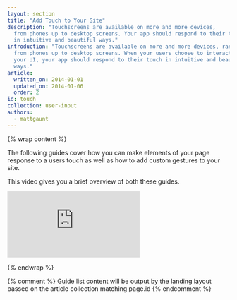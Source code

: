 ```yaml
---
layout: section
title: "Add Touch to Your Site"
description: "Touchscreens are available on more and more devices,
  from phones up to desktop screens. Your app should respond to their touch
  in intuitive and beautiful ways."
introduction: "Touchscreens are available on more and more devices, ranging
  from phones up to desktop screens. When your users choose to interact with
  your UI, your app should respond to their touch in intuitive and beautiful
  ways."
article:
  written_on: 2014-01-01
  updated_on: 2014-01-06
  order: 2
id: touch
collection: user-input
authors:
  - mattgaunt
---
```

{% wrap content %}

The following guides cover how you can make elements of your page response to a users touch
as well as how to add custom gestures to your site.

This video gives you a brief overview of both these guides.

<div class="media media--video">
  <iframe src="https://www.youtube.com/embed/Rwc4fHUnGuU?controls=2&modestbranding=1&showinfo=0&utm-source=crdev-wf" frameborder="0" allowfullscreen=""></iframe>
</div>

{% endwrap %}

{% comment %}
Guide list content will be output by the landing layout passed on the article collection matching page.id
{% endcomment %}

